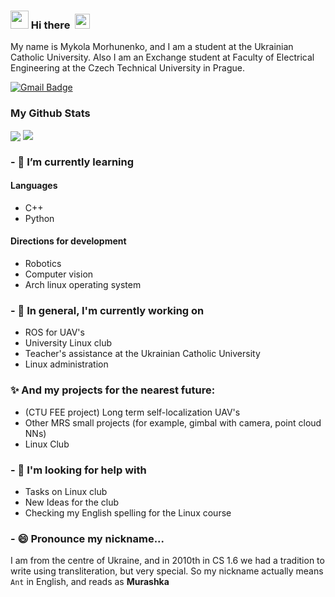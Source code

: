### <img src="https://github.com/rajput2107/rajput2107/blob/master/Assets/Hi.gif" width="29px"> Hi there &nbsp;<img src="https://github.com/rajput2107/rajput2107/blob/master/Assets/Earth.gif" width="24px">
My name is Mykola Morhunenko, and I am a student at the Ukrainian Catholic University. Also I am an Exchange student at Faculty of Electrical Engineering at the Czech Technical University in Prague.

[![Gmail Badge](https://img.shields.io/badge/-gmail-c14438?style=flat-square&logo=Gmail&logoColor=white&link=mailto:houshuai0816@gmail.com)](mailto:nick.morgunenko@gmail.com)


### My Github Stats
<p>
<img align="center" src="https://github-readme-stats.vercel.app/api?username=myralllka&show_icons=true&hide_title=true&count_private=true&disable_animations=true&theme=github_dark&line_height=29"/>
<img align="top" src="https://github-readme-stats.vercel.app/api/top-langs/?username=myralllka&layout=compact&langs_count=8&theme=github_dark"/>
</p>

### - 🌱 I’m currently learning
#### Languages
- C++
- Python


#### Directions for development
- Robotics
- Computer vision
- Arch linux operating system

### - 🔭 In general, I'm currently working on
- ROS for UAV's
- University Linux club
- Teacher's assistance at the Ukrainian Catholic University
- Linux administration

###  ✨ And my projects for the nearest future: 
- (CTU FEE project) Long term self-localization UAV's
- Other MRS small projects (for example, gimbal with camera, point cloud NNs)
- Linux Club

### - 🤔 I'm looking for help with 
- Tasks on Linux club
- New Ideas for the club
- Checking my English spelling for the Linux course

### - 😄 Pronounce my nickname...
I am from the centre of Ukraine, and in 2010th in CS 1.6 we had a tradition to write using transliteration, but very special. So my nickname actually means `Ant` in English, and reads as __Murashka__

